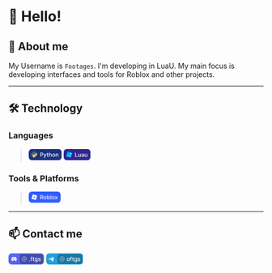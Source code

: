 # 👋 Hello!

## 👤 About me

My Username is `Footages`. I'm developing in LuaU. 
My main focus is developing interfaces and tools for Roblox and other projects.

---

## 🛠️ Technology

### Languages 
> <img height="22px" src="./images/python.png"/> <img height="22px" src="./images/luau.png"/>

### Tools & Platforms 
> <img height="22px" src="./images/roblox.png"/>

---

## 📫 Contact me
<img height="22px" src="./images/discord.png"/> <img height="22px" src="./images/telegram.png"/>

